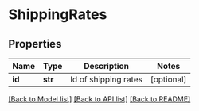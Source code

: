 # ShippingRates

## Properties
Name | Type | Description | Notes
------------ | ------------- | ------------- | -------------
**id** | **str** | Id of shipping rates | [optional] 

[[Back to Model list]](../README.md#documentation-for-models) [[Back to API list]](../README.md#documentation-for-api-endpoints) [[Back to README]](../README.md)


